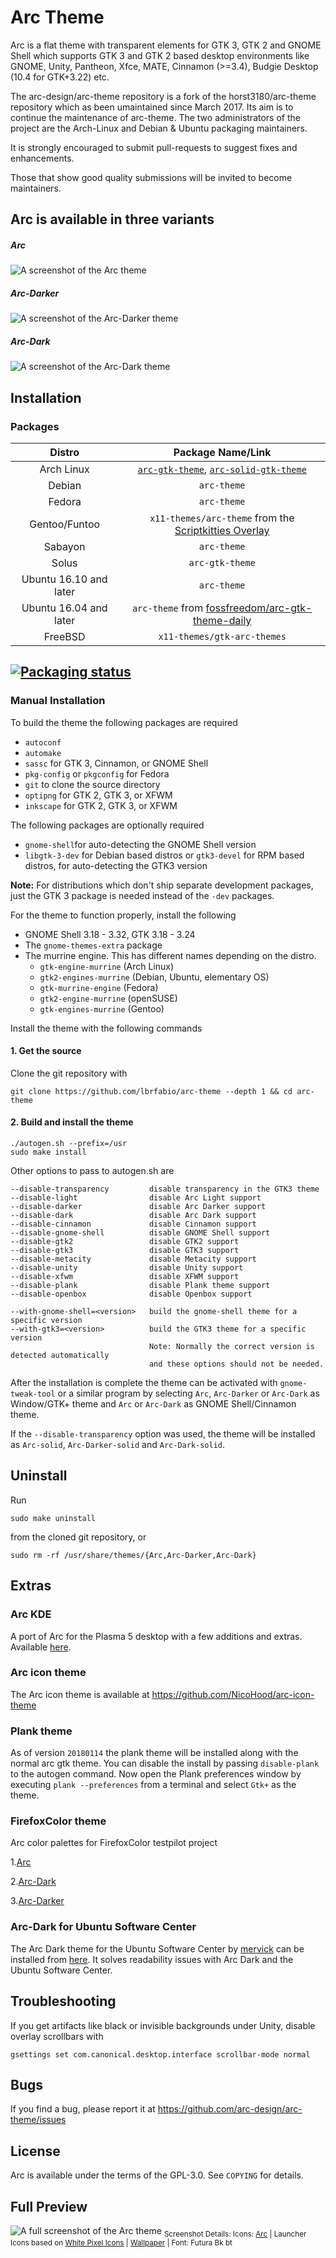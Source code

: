# Arc Theme

Arc is a flat theme with transparent elements for GTK 3, GTK 2 and GNOME Shell which supports GTK 3 and GTK 2 based desktop environments like GNOME, Unity, Pantheon, Xfce, MATE, Cinnamon (>=3.4), Budgie Desktop (10.4 for GTK+3.22) etc.

The arc-design/arc-theme repository is a fork of the horst3180/arc-theme repository  which as been umaintained since March 2017.
Its aim is to continue the maintenance of arc-theme. The two administrators of the project are the Arch-Linux and Debian & Ubuntu packaging maintainers.

It is strongly encouraged to submit pull-requests to suggest fixes and enhancements.

Those that show good quality submissions will be invited to become maintainers.

## Arc is available in three variants

##### Arc

![A screenshot of the Arc theme](http://i.imgur.com/Ph5ObOa.png)

##### Arc-Darker

![A screenshot of the Arc-Darker theme](http://i.imgur.com/NC6dqyl.png)

##### Arc-Dark

![A screenshot of the Arc-Dark theme](http://i.imgur.com/5AGlCnA.png)

## Installation

### Packages

|Distro|Package Name/Link|
|:----:|:----:|
| Arch Linux | [`arc-gtk-theme`](https://www.archlinux.org/packages/community/any/arc-gtk-theme/), [`arc-solid-gtk-theme`](https://www.archlinux.org/packages/community/any/arc-solid-gtk-theme/) |
| Debian | `arc-theme` |
| Fedora | `arc-theme` |
| Gentoo/Funtoo | `x11-themes/arc-theme` from the [Scriptkitties Overlay][sk-overlay] |
| Sabayon | `arc-theme`
| Solus | `arc-gtk-theme` |
| Ubuntu 16.10 and later | `arc-theme`
| Ubuntu 16.04 and later | `arc-theme` from [fossfreedom/arc-gtk-theme-daily](https://launchpad.net/~fossfreedom/+archive/ubuntu/arc-gtk-theme-daily) |
| FreeBSD | `x11-themes/gtk-arc-themes` |

[![Packaging status](https://repology.org/badge/vertical-allrepos/arc-theme.svg)](https://repology.org/project/arc-theme/versions)
--

### Manual Installation

To build the theme the following packages are required
* `autoconf`
* `automake`
* `sassc` for GTK 3, Cinnamon, or GNOME Shell
* `pkg-config` or `pkgconfig` for Fedora
* `git` to clone the source directory
* `optipng` for GTK 2, GTK 3, or XFWM
* `inkscape` for GTK 2, GTK 3, or XFWM

The following packages are optionally required
* `gnome-shell`for auto-detecting the GNOME Shell version
* `libgtk-3-dev` for Debian based distros or `gtk3-devel` for RPM based distros, for auto-detecting the GTK3 version

**Note:** For distributions which don't ship separate development packages, just the GTK 3 package is needed instead of the `-dev` packages.

For the theme to function properly, install the following
* GNOME Shell 3.18 - 3.32, GTK 3.18 - 3.24
* The `gnome-themes-extra` package
* The murrine engine. This has different names depending on the distro.
  * `gtk-engine-murrine` (Arch Linux)
  * `gtk2-engines-murrine` (Debian, Ubuntu, elementary OS)
  * `gtk-murrine-engine` (Fedora)
  * `gtk2-engine-murrine` (openSUSE)
  * `gtk-engines-murrine` (Gentoo)

Install the theme with the following commands

#### 1. Get the source

Clone the git repository with

    git clone https://github.com/lbrfabio/arc-theme --depth 1 && cd arc-theme

#### 2. Build and install the theme

    ./autogen.sh --prefix=/usr
    sudo make install

Other options to pass to autogen.sh are

    --disable-transparency         disable transparency in the GTK3 theme
    --disable-light                disable Arc Light support
    --disable-darker               disable Arc Darker support
    --disable-dark                 disable Arc Dark support
    --disable-cinnamon             disable Cinnamon support
    --disable-gnome-shell          disable GNOME Shell support
    --disable-gtk2                 disable GTK2 support
    --disable-gtk3                 disable GTK3 support
    --disable-metacity             disable Metacity support
    --disable-unity                disable Unity support
    --disable-xfwm                 disable XFWM support
    --disable-plank                disable Plank theme support
    --disable-openbox              disable Openbox support

    --with-gnome-shell=<version>   build the gnome-shell theme for a specific version
    --with-gtk3=<version>          build the GTK3 theme for a specific version
                                   Note: Normally the correct version is detected automatically
                                   and these options should not be needed.
    
After the installation is complete the theme can be activated with `gnome-tweak-tool` or a similar program by selecting `Arc`, `Arc-Darker` or `Arc-Dark` as Window/GTK+ theme and `Arc` or `Arc-Dark` as GNOME Shell/Cinnamon theme.

If the `--disable-transparency` option was used, the theme will be installed as `Arc-solid`, `Arc-Darker-solid` and `Arc-Dark-solid`.

## Uninstall

Run

    sudo make uninstall

from the cloned git repository, or

    sudo rm -rf /usr/share/themes/{Arc,Arc-Darker,Arc-Dark}

## Extras

### Arc KDE
A port of Arc for the Plasma 5 desktop with a few additions and extras. Available [here](https://github.com/PapirusDevelopmentTeam/arc-kde).

### Arc icon theme
The Arc icon theme is available at https://github.com/NicoHood/arc-icon-theme

### Plank theme
As of version `20180114` the plank theme will be installed along with the normal arc gtk theme. You can disable the install by passing `disable-plank` to the autogen command.
Now open the Plank preferences window by executing `plank --preferences` from a terminal and select `Gtk+` as the theme.

### FirefoxColor theme
Arc color palettes for FirefoxColor testpilot project

1.[Arc](https://color.firefox.com/?theme=XQAAAALsAAAAAAAAAABBqYhm849SCiazH1KEGccwS-xNVAWBveAusLC2VAlvlSjJ6UJSeqAgCYbdusEoPO6gs3O7v6uHbeft01vfMj--IcmWccV5ZVhbS5pAY21H4rQoo83UfS5UcAgLsFRnmMUloj0SFmW1HehCUMDfDxPPF1kUuA9qWMRgNi28lIsiXLMPZZcTMJdrmyjo335zNimxUcokvCK-KCKaas3H1WasbB4OVMJidW2cC2pVrAp_-pQmAA)

2.[Arc-Dark](https://color.firefox.com/?theme=XQAAAALsAAAAAAAAAABBqYhm849SCiazH1KEGccwS-xNVAVYwOBtiY0uPWyYE7WQD-5SgdZ71r2F-lXEQxrGAEzv_buK8bCyok70SsUy0GeciWa6veHgAFpeOvR5esr0TgHrmzAVtbaluSV2pYGKFkF03u_F69WpX-5y0OWddI2Y12nn6XZrfhTCe6wjAGRgrpfgKzbG8oTgp9v362NBpHcLnPzzzzC_3PGq4PfhQJimy-2PSgzHFoG6322X_-hAUAA)

3.[Arc-Darker](https://color.firefox.com/?theme=XQAAAALsAAAAAAAAAABBqYhm849SCiazH1KEGccwS-xNVAWBveAusLC2VAlvlSjJ6UJSeqAgCYbdusEoPO6gs3O7v6uHbeft01vfMkT1y4Tf1nzX1xYaRp0u6XBPage606lAwQt0F0O7Q6pf8R-lAjw8ljDMgG2fgvNk2K-ZUhapxWWNnKLb0LTrm1yLUWJYMgTx2cr9o4MWazvWLg9DPQcdumiH0qiUFROpAtIMassKweMS9iAEenpp0qT_Et_AAA)

### Arc-Dark for Ubuntu Software Center
The Arc Dark theme for the Ubuntu Software Center by [mervick](https://github.com/mervick) can be installed from [here](https://github.com/mervick/arc-dark-software-center). It solves readability issues with Arc Dark and the Ubuntu Software Center.

## Troubleshooting

If you get artifacts like black or invisible backgrounds under Unity, disable overlay scrollbars with

    gsettings set com.canonical.desktop.interface scrollbar-mode normal


## Bugs
If you find a bug, please report it at https://github.com/arc-design/arc-theme/issues

## License
Arc is available under the terms of the GPL-3.0. See `COPYING` for details.

## Full Preview
![A full screenshot of the Arc theme](http://i.imgur.com/tD1OBQ3.png)
<sub>Screenshot Details: Icons: [Arc](https://github.com/NicoHood/arc-icon-theme) | Launcher Icons based on [White Pixel Icons](http://darkdawg.deviantart.com/art/White-Pixel-Icons-252310560) | [Wallpaper](https://pixabay.com/photo-869593/) | Font: Futura Bk bt</sub>

[sk-overlay]: https://github.com/fkmclane/overlay/tree/master/x11-themes/arc-theme
[NicoHood-fossfreedom]: https://launchpad.net/~fossfreedom/+archive/ubuntu/arc-gtk-theme-daily
